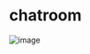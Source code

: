 # chatroom
![image](https://raw.githubusercontent.com/coreyhao0313/chatroom/master/example.pnghttps://raw.githubusercontent.com/coreyhao0313/chatroom/master/example.png)
